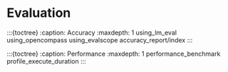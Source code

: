# Evaluation

:::{toctree}
:caption: Accuracy
:maxdepth: 1
using_lm_eval
using_opencompass
using_evalscope
accuracy_report/index
:::

:::{toctree}
:caption: Performance
:maxdepth: 1
performance_benchmark
profile_execute_duration
:::

